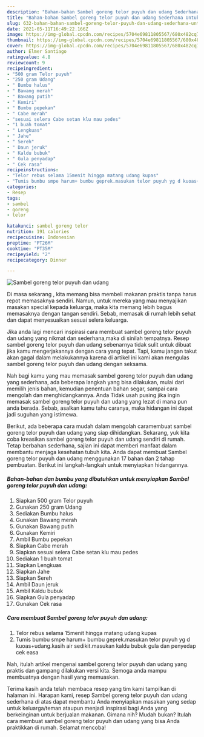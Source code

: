 ```yaml
---
description: "Bahan-bahan Sambel goreng telor puyuh dan udang Sederhana Untuk Jualan"
title: "Bahan-bahan Sambel goreng telor puyuh dan udang Sederhana Untuk Jualan"
slug: 632-bahan-bahan-sambel-goreng-telor-puyuh-dan-udang-sederhana-untuk-jualan
date: 2021-05-11T16:49:22.166Z
image: https://img-global.cpcdn.com/recipes/5704e69811805567/680x482cq70/sambel-goreng-telor-puyuh-dan-udang-foto-resep-utama.jpg
thumbnail: https://img-global.cpcdn.com/recipes/5704e69811805567/680x482cq70/sambel-goreng-telor-puyuh-dan-udang-foto-resep-utama.jpg
cover: https://img-global.cpcdn.com/recipes/5704e69811805567/680x482cq70/sambel-goreng-telor-puyuh-dan-udang-foto-resep-utama.jpg
author: Elmer Santiago
ratingvalue: 4.8
reviewcount: 9
recipeingredient:
- "500 gram Telor puyuh"
- "250 gram Udang"
- " Bumbu halus"
- " Bawang merah"
- " Bawang putih"
- " Kemiri"
- " Bumbu pepekan"
- " Cabe merah"
- "sesuai selera Cabe setan klu mau pedes"
- "1 buah tomat"
- " Lengkuas"
- " Jahe"
- " Sereh"
- " Daun jeruk"
- " Kaldu bubuk"
- " Gula penyadap"
- " Cek rasa"
recipeinstructions:
- "Telor rebus selama 15menit hingga matang udang kupas"
- "Tumis bumbu smpe harum+ bumbu geprek.masukan telor puyuh yg d kuoas+udang.kasih air sedikit.masukan kaldu bubuk gula dan penyedap cek easa"
categories:
- Resep
tags:
- sambel
- goreng
- telor

katakunci: sambel goreng telor 
nutrition: 191 calories
recipecuisine: Indonesian
preptime: "PT26M"
cooktime: "PT35M"
recipeyield: "2"
recipecategory: Dinner

---
```



![Sambel goreng telor puyuh dan udang](https://img-global.cpcdn.com/recipes/5704e69811805567/680x482cq70/sambel-goreng-telor-puyuh-dan-udang-foto-resep-utama.jpg)

Di masa  sekarang , kita memang bisa membeli makanan praktis tanpa harus repot memasaknya sendiri. Namun, untuk mereka yang mau menyajikan masakan special kepada keluarga, maka kita memang lebih bagus memasaknya dengan tangan sendiri. Sebab, memasak di rumah lebih sehat dan dapat menyesuaikan sesuai selera keluarga.

Jika anda lagi mencari inspirasi cara membuat sambel goreng telor puyuh dan udang yang nikmat dan sederhana,maka di sinilah tempatnya. Resep sambel goreng telor puyuh dan udang  sebenarnya tidak sulit untuk dibuat jika kamu mengerjakannya dengan cara yang tepat. Tapi, kamu jangan takut akan gagal dalam melakukannya 
karena di artikel ini kami akan mengulas sambel goreng telor puyuh dan udang dengan seksama.  



Nah bagi kamu yang mau memasak sambel goreng telor puyuh dan udang yang sederhana, ada beberapa langkah yang bisa dilakukan, mulai dari memilih jenis bahan, kemudian penentuan bahan segar, sampai cara mengolah dan menghidangkannya. Anda Tidak usah pusing jika ingin memasak sambel goreng telor puyuh dan udang yang lezat di mana pun anda berada. Sebab, asalkan kamu  tahu caranya, maka hidangan ini dapat jadi suguhan yang istimewa.

Berikut, ada beberapa cara mudah dalam mengolah caramembuat sambel goreng telor puyuh dan udang yang siap dihidangkan. Sekarang, yuk kita coba kreasikan sambel goreng telor puyuh dan udang sendiri di rumah. Tetap berbahan sederhana, sajian ini dapat memberi manfaat dalam membantu menjaga kesehatan tubuh kita. Anda dapat membuat Sambel goreng telor puyuh dan udang menggunakan 17 bahan dan 2 tahap pembuatan. Berikut ini langkah-langkah untuk menyiapkan hidangannya.

<!--inarticleads1-->

##### Bahan-bahan dan bumbu yang dibutuhkan untuk menyiapkan Sambel goreng telor puyuh dan udang:

1. Siapkan 500 gram Telor puyuh
1. Gunakan 250 gram Udang
1. Sediakan  Bumbu halus
1. Gunakan  Bawang merah
1. Gunakan  Bawang putih
1. Gunakan  Kemiri
1. Ambil  Bumbu pepekan
1. Siapkan  Cabe merah
1. Siapkan sesuai selera Cabe setan klu mau pedes
1. Sediakan 1 buah tomat
1. Siapkan  Lengkuas
1. Siapkan  Jahe
1. Siapkan  Sereh
1. Ambil  Daun jeruk
1. Ambil  Kaldu bubuk
1. Siapkan  Gula penyadap
1. Gunakan  Cek rasa




<!--inarticleads2-->

##### Cara membuat Sambel goreng telor puyuh dan udang:

1. Telor rebus selama 15menit hingga matang udang kupas
1. Tumis bumbu smpe harum+ bumbu geprek.masukan telor puyuh yg d kuoas+udang.kasih air sedikit.masukan kaldu bubuk gula dan penyedap cek easa




Nah, itulah artikel mengenai  sambel goreng telor puyuh dan udang  yang praktis dan gampang dilakukan versi kita. Semoga anda mampu membuatnya dengan hasil yang memuaskan. 

Terima kasih anda telah membaca resep yang tim kami tampilkan di halaman ini. Harapan kami, resep  Sambel goreng telor puyuh dan udang sederhana di atas dapat membantu Anda menyiapkan masakan yang sedap untuk keluarga/teman ataupun menjadi inspirasi bagi Anda yang berkeinginan untuk berjualan makanan. Gimana nih? Mudah bukan? Itulah cara membuat sambel goreng telor puyuh dan udang yang bisa Anda praktikkan di rumah. Selamat mencoba!

